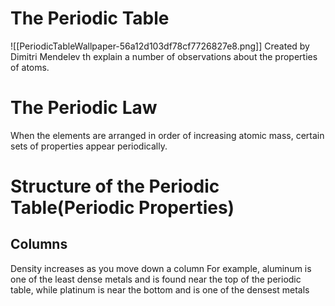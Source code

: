 # The Periodic Table
![[PeriodicTableWallpaper-56a12d103df78cf7726827e8.png]]
Created by Dimitri Mendelev th explain a number of observations about the properties of atoms. 
# The Periodic Law
When the elements are arranged in order of increasing atomic mass, certain sets of properties appear periodically. 

# Structure of the Periodic Table(Periodic Properties)
## Columns
Density increases as you move down a column 
	For example, aluminum is one of the least dense metals and is found near the top of the periodic table, while platinum is near the bottom and is one of the densest metals

